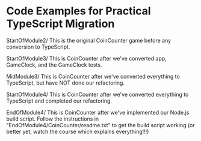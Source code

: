 **Code Examples for Practical TypeScript Migration**
================================================

StartOfModule2/
This is the original CoinCounter game before any conversion to TypeScript.

StartOfModule3/
This is CoinCounter after we've converted app, GameClock, and the GameClock tests.

MidModule3/
This is CoinCounter after we've converted everything to TypeScript, but have NOT done our refactoring.

StartOfModule4/
This is CoinCounter after we've converted everything to TypeScript and completed our refactoring.

EndOfModule4/
This is CoinCounter after we've implemented our Node.js build script.  Follow the instructions in "EndOfModule4/CoinCounter/readme.txt" to get the build script working (or better yet, watch the course which explains everything!!!)